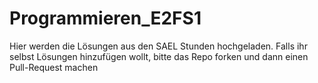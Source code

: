 # Programmieren_E2FS1

Hier werden die Lösungen aus den SAEL Stunden hochgeladen.
Falls ihr selbst Lösungen hinzufügen wollt, bitte das Repo forken und dann einen Pull-Request machen

